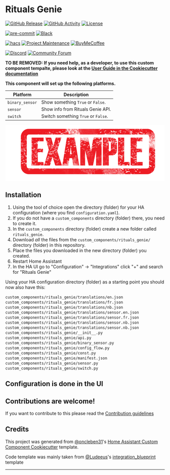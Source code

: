 # Rituals Genie

[![GitHub Release][releases-shield]][releases]
[![GitHub Activity][commits-shield]][commits]
[![License][license-shield]](LICENSE)

[![pre-commit][pre-commit-shield]][pre-commit]
[![Black][black-shield]][black]

[![hacs][hacsbadge]][hacs]
[![Project Maintenance][maintenance-shield]][user_profile]
[![BuyMeCoffee][buymecoffeebadge]][buymecoffee]

[![Discord][discord-shield]][discord]
[![Community Forum][forum-shield]][forum]

**TO BE REMOVED: If you need help, as a developer, to use this custom component tempalte,
please look at the [User Guide in the Cookiecutter documentation](https://cookiecutter-homeassistant-custom-component.readthedocs.io/en/stable/quickstart.html)**

**This component will set up the following platforms.**

| Platform        | Description                                                               |
| --------------- | ------------------------------------------------------------------------- |
| `binary_sensor` | Show something `True` or `False`.                                         |
| `sensor`        | Show info from Rituals Genie API. |
| `switch`        | Switch something `True` or `False`.                                       |

![example][exampleimg]

## Installation

1. Using the tool of choice open the directory (folder) for your HA configuration (where you find `configuration.yaml`).
2. If you do not have a `custom_components` directory (folder) there, you need to create it.
3. In the `custom_components` directory (folder) create a new folder called `rituals_genie`.
4. Download _all_ the files from the `custom_components/rituals_genie/` directory (folder) in this repository.
5. Place the files you downloaded in the new directory (folder) you created.
6. Restart Home Assistant
7. In the HA UI go to "Configuration" -> "Integrations" click "+" and search for "Rituals Genie"

Using your HA configuration directory (folder) as a starting point you should now also have this:

```text
custom_components/rituals_genie/translations/en.json
custom_components/rituals_genie/translations/fr.json
custom_components/rituals_genie/translations/nb.json
custom_components/rituals_genie/translations/sensor.en.json
custom_components/rituals_genie/translations/sensor.fr.json
custom_components/rituals_genie/translations/sensor.nb.json
custom_components/rituals_genie/translations/sensor.nb.json
custom_components/rituals_genie/__init__.py
custom_components/rituals_genie/api.py
custom_components/rituals_genie/binary_sensor.py
custom_components/rituals_genie/config_flow.py
custom_components/rituals_genie/const.py
custom_components/rituals_genie/manifest.json
custom_components/rituals_genie/sensor.py
custom_components/rituals_genie/switch.py
```

## Configuration is done in the UI

<!---->

## Contributions are welcome!

If you want to contribute to this please read the [Contribution guidelines](CONTRIBUTING.md)

## Credits

This project was generated from [@oncleben31](https://github.com/oncleben31)'s [Home Assistant Custom Component Cookiecutter](https://github.com/oncleben31/cookiecutter-homeassistant-custom-component) template.

Code template was mainly taken from [@Ludeeus](https://github.com/ludeeus)'s [integration_blueprint][integration_blueprint] template

---

[integration_blueprint]: https://github.com/custom-components/integration_blueprint
[black]: https://github.com/psf/black
[black-shield]: https://img.shields.io/badge/code%20style-black-000000.svg?style=for-the-badge
[buymecoffee]: https://www.buymeacoffee.com/fred-oranje
[buymecoffeebadge]: https://img.shields.io/badge/buy%20me%20a%20coffee-donate-yellow.svg?style=for-the-badge
[commits-shield]: https://img.shields.io/github/commit-activity/y/fred-oranje/rituals-genie.svg?style=for-the-badge
[commits]: https://github.com/fred-oranje/rituals-genie/commits/main
[hacs]: https://hacs.xyz
[hacsbadge]: https://img.shields.io/badge/HACS-Custom-orange.svg?style=for-the-badge
[discord]: https://discord.gg/Qa5fW2R
[discord-shield]: https://img.shields.io/discord/330944238910963714.svg?style=for-the-badge
[exampleimg]: example.png
[forum-shield]: https://img.shields.io/badge/community-forum-brightgreen.svg?style=for-the-badge
[forum]: https://community.home-assistant.io/
[license-shield]: https://img.shields.io/github/license/fred-oranje/rituals-genie.svg?style=for-the-badge
[maintenance-shield]: https://img.shields.io/badge/maintainer-%40fred-oranje-blue.svg?style=for-the-badge
[pre-commit]: https://github.com/pre-commit/pre-commit
[pre-commit-shield]: https://img.shields.io/badge/pre--commit-enabled-brightgreen?style=for-the-badge
[releases-shield]: https://img.shields.io/github/release/fred-oranje/rituals-genie.svg?style=for-the-badge
[releases]: https://github.com/fred-oranje/rituals-genie/releases
[user_profile]: https://github.com/fred-oranje
